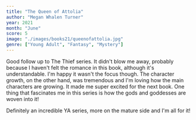 ```yaml
---
title: "The Queen of Attolia"
author: "Megan Whalen Turner"
year: 2021
month: "June"
score: 5
image: "./images/books21/queenofattolia.jpg"
genre: ["Young Adult", "Fantasy", "Mystery"]
---
```


Good follow up to The Thief series. It didn't blow me away, probably because I haven't felt the romance in this book, although it's understandable. I'm happy it wasn't the focus though. The character growth, on the other hand, was tremendous and I'm loving how the main characters are growing. It made me super excited for the next book. One thing that fascinates me in this series is how the gods and goddesses are woven into it!

Definitely an incredible YA series, more on the mature side and I'm all for it!
